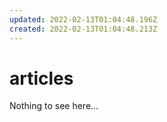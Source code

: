 ```yaml
---
updated: 2022-02-13T01:04:48.196Z
created: 2022-02-13T01:04:48.213Z
---
```


# articles

Nothing to see here...
